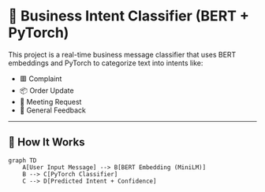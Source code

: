 # 📧 Business Intent Classifier (BERT + PyTorch)

This project is a real-time business message classifier that uses BERT embeddings and PyTorch to categorize text into intents like:

- 🟥 Complaint  
- 📦 Order Update  
- 📅 Meeting Request  
- 💬 General Feedback  

---

## 🧠 How It Works

```mermaid
graph TD
    A[User Input Message] --> B[BERT Embedding (MiniLM)]
    B --> C[PyTorch Classifier]
    C --> D[Predicted Intent + Confidence]
